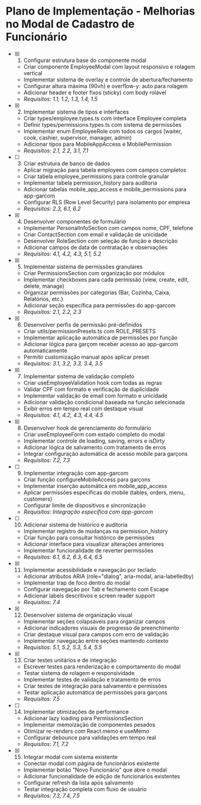 # Plano de Implementação - Melhorias no Modal de Cadastro de Funcionário

- [x] 1. Configurar estrutura base do componente modal
  - Criar componente EmployeeModal com layout responsivo e rolagem vertical
  - Implementar sistema de overlay e controle de abertura/fechamento
  - Configurar altura máxima (90vh) e overflow-y: auto para rolagem
  - Adicionar header e footer fixos (sticky) com body rolável
  - _Requisitos: 1.1, 1.2, 1.3, 1.4, 1.5_

- [x] 2. Implementar sistema de tipos e interfaces
  - Criar types/employee.types.ts com interface Employee completa
  - Definir types/permissions.types.ts com sistema de permissões
  - Implementar enum EmployeeRole com todos os cargos (waiter, cook, cashier, supervisor, manager, admin)
  - Adicionar tipos para MobileAppAccess e MobilePermission
  - _Requisitos: 2.1, 2.2, 3.1, 7.1_

- [ ] 3. Criar estrutura de banco de dados
  - Aplicar migração para tabela employees com campos completos
  - Criar tabela employee_permissions para controle granular
  - Implementar tabela permission_history para auditoria
  - Adicionar tabelas mobile_app_access e mobile_permissions para app-garcom
  - Configurar RLS (Row Level Security) para isolamento por empresa
  - _Requisitos: 2.3, 6.1, 6.2_

- [x] 4. Desenvolver componentes de formulário
  - Implementar PersonalInfoSection com campos nome, CPF, telefone
  - Criar ContactSection com email e validação de unicidade
  - Desenvolver RoleSection com seleção de função e descrição
  - Adicionar campos de data de contratação e observações
  - _Requisitos: 4.1, 4.2, 4.3, 5.1, 5.2_

- [x] 5. Implementar sistema de permissões granulares
  - Criar PermissionsSection com organização por módulos
  - Implementar checkboxes para cada permissão (view, create, edit, delete, manage)
  - Organizar permissões por categorias (Bar, Cozinha, Caixa, Relatórios, etc.)
  - Adicionar seção específica para permissões do app-garcom
  - _Requisitos: 2.1, 2.2, 2.3_

- [x] 6. Desenvolver perfis de permissão pré-definidos
  - Criar utils/permissionPresets.ts com ROLE_PRESETS
  - Implementar aplicação automática de permissões por função
  - Adicionar lógica para garçom receber acesso ao app-garcom automaticamente
  - Permitir customização manual após aplicar preset
  - _Requisitos: 3.1, 3.2, 3.3, 3.4, 3.5_

- [x] 7. Implementar sistema de validação completo
  - Criar useEmployeeValidation hook com todas as regras
  - Validar CPF com formato e verificação de duplicidade
  - Implementar validação de email com formato e unicidade
  - Adicionar validação condicional baseada na função selecionada
  - Exibir erros em tempo real com destaque visual
  - _Requisitos: 4.1, 4.2, 4.3, 4.4, 4.5_

- [x] 8. Desenvolver hook de gerenciamento do formulário
  - Criar useEmployeeForm com estado completo do modal
  - Implementar controle de loading, saving, errors e isDirty
  - Adicionar lógica de salvamento com tratamento de erros
  - Integrar configuração automática de acesso mobile para garçons
  - _Requisitos: 7.2, 7.3_

- [ ] 9. Implementar integração com app-garcom
  - Criar função configureMobileAccess para garçons
  - Implementar inserção automática em mobile_app_access
  - Aplicar permissões específicas do mobile (tables, orders, menu, customers)
  - Configurar limite de dispositivos e sincronização
  - _Requisitos: Integração específica com app-garcom_

- [ ] 10. Adicionar sistema de histórico e auditoria
  - Implementar registro de mudanças na permission_history
  - Criar função para consultar histórico de permissões
  - Adicionar interface para visualizar alterações anteriores
  - Implementar funcionalidade de reverter permissões
  - _Requisitos: 6.1, 6.2, 6.3, 6.4, 6.5_

- [x] 11. Implementar acessibilidade e navegação por teclado
  - Adicionar atributos ARIA (role="dialog", aria-modal, aria-labelledby)
  - Implementar trap de foco dentro do modal
  - Configurar navegação por Tab e fechamento com Escape
  - Adicionar labels descritivos e screen reader support
  - _Requisitos: 7.4_

- [x] 12. Desenvolver sistema de organização visual
  - Implementar seções colapsáveis para organizar campos
  - Adicionar indicadores visuais de progresso de preenchimento
  - Criar destaque visual para campos com erro de validação
  - Implementar navegação entre seções mantendo contexto
  - _Requisitos: 5.1, 5.2, 5.3, 5.4, 5.5_

- [x] 13. Criar testes unitários e de integração
  - Escrever testes para renderização e comportamento do modal
  - Testar sistema de rolagem e responsividade
  - Implementar testes de validação e tratamento de erros
  - Criar testes de integração para salvamento e permissões
  - Testar aplicação automática de permissões para garçons
  - _Requisitos: 7.5_

- [ ] 14. Implementar otimizações de performance
  - Adicionar lazy loading para PermissionsSection
  - Implementar memoização de componentes pesados
  - Otimizar re-renders com React.memo e useMemo
  - Configurar debounce para validações em tempo real
  - _Requisitos: 7.1, 7.2_

- [x] 15. Integrar modal com sistema existente
  - Conectar modal com página de funcionários existente
  - Implementar botão "Novo Funcionário" que abre o modal
  - Adicionar funcionalidade de edição de funcionários existentes
  - Configurar refresh da lista após salvamento
  - Testar integração completa com fluxo de usuário
  - _Requisitos: 7.3, 7.4, 7.5_